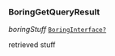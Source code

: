 

### BoringGetQueryResult





  
<article>

*boringStuff* [`BoringInterface?`](#boring-object) 

retrieved stuff

</article>

